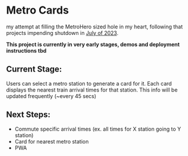 # Metro Cards
my attempt at filling the MetroHero sized hole in my heart, following that projects impending shutdown in [July of 2023](https://www.patreon.com/posts/end-of-era-78380459).

**This project is currently in very early stages, demos and deployment instructions tbd**

## Current Stage:
Users can select a metro station to generate a card for it. Each card displays the nearest train arrival times for that station. This info will be updated frequently (~every 45 secs)

## Next Steps:
* Commute specific arrival times (ex. all times for X station going to Y station)
* Card for nearest metro station
* PWA